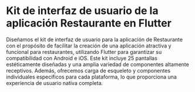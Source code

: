 # Kit de interfaz de usuario de la aplicación Restaurante en Flutter

Diseñamos el kit de interfaz de usuario para la aplicación de Restaurante con el propósito de facilitar la creación de una aplicación atractiva y funcional para restaurantes, utilizando Flutter para garantizar su compatibilidad con Android e iOS. Este kit incluye 25 pantallas estéticamente diseñadas y una amplia variedad de componentes altamente receptivos. Además, ofrecemos carga de esqueleto y componentes individuales específicos para cada plataforma, lo que proporciona una experiencia de usuario nativa completa.
